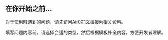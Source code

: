 ## 在你开始之前...

对于使用时遇到的问题，请先访问[Air001文档](http://air001.cn/)搜索相关资料。

填写问题内容前，请选择合适的类型，然后根据模板补全内容，方便开发者理解。

